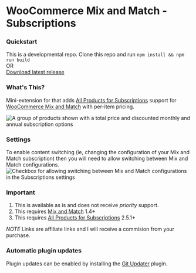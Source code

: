 # WooCommerce Mix and Match - Subscriptions

### Quickstart

This is a developmental repo. Clone this repo and run `npm install && npm run build`   
OR    
[Download latest release](https://github.com/kathyisawesome/wc-mnm-satt-bridge/releases/latest/download/wc-mnm-satt-bridge.zip)

### What's This?

Mini-extension for that adds [All Products for Subscriptions](https://woocommerce.com/products/all-products-for-woocommerce-subscriptions?aff=5151&cid=4951026) support for [WooCommerce Mix and Match]( https://woocommerce.com/products/woocommerce-mix-and-match-products ) with per-item pricing.

![A group of products shown with a total price and discounted monthly and annual subscription options](https://user-images.githubusercontent.com/507025/53952571-6d468400-4114-11e9-87e4-7ce1343533b5.png)

### Settings

To enable content switching (ie, changing the configuration of your Mix and Match subscription) then you will need to allow switching between Mix and Match configurations. 
![Checkbox for allowing switching between Mix and Match configurations in the Subscriptions settings](https://user-images.githubusercontent.com/507025/86944170-96aa6200-c104-11ea-8b43-b06be6b9eb75.png)

### Important

1. This is available as is and does not receive _priority_ support.
2. This requires [Mix and Match]( https://woocommerce.com/products/woocommerce-mix-and-match-products ) 1.4+
3. This requires [All Products for Subscriptions]( https://woocommerce.com/products/all-products-for-woocommerce-subscriptions/?aff=5151&cid=4951026 ) 2.5.1+

*NOTE* Links are affiliate links and I will receive a commision from your purchase.

### Automatic plugin updates

Plugin updates can be enabled by installing the [Git Updater](https://git-updater.com/) plugin.